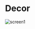 # Decor
![screen1](https://user-images.githubusercontent.com/89307922/130331164-ae2b7644-a7ab-4ba3-9429-c5d07c106885.PNG)
